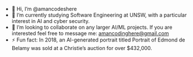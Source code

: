 - 👋 Hi, I’m @amancodeshere
- 🌱 I’m currently studying Software Engineering at UNSW, with a particular interest in AI and cyber security.
- 💞️ I’m looking to collaborate on any larger AI/ML projects.
      If you are interested feel free to message me: amancodinghere@gmail.com
- ⚡ Fun fact: In 2018, an AI-generated portrait titled Portrait of Edmond de Belamy was sold at a Christie’s auction for over $432,000.

<!---
amancodeshere/amancodeshere is a ✨ special ✨ repository because its `README.md` (this file) appears on your GitHub profile.
You can click the Preview link to take a look at your changes.
--->
